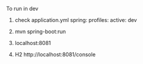 To run in dev

1. check application.yml
   spring:
     profiles:
       active: dev

2. mvn spring-boot:run

3. localhost:8081

4. H2
   http://localhost:8081/console